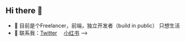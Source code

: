 ## Hi there 👋

- 🔭 目前是个Freelancer，前端，独立开发者（build in public） 只想生活
- 💬 联系我：[Twitter](https://x.com/eymomoSay)&emsp; [小红书](https://www.xiaohongshu.com/user/profile/6453c23b0000000010024a3d)
-->
